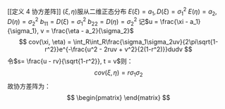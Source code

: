 [[定义 4 协方差阵]]
$(\xi, \eta)$服从二维正态分布
$E(\xi) = a_1, D(\xi)=\sigma_1^2$
$E(\eta)=a_2, D(\eta)=\sigma_2^2$
$b_{11} = D(\xi) = \sigma_1^2$
$b_{22}=D(\eta) = \sigma_2^2$
记$u = \frac{\xi - a_1}{\sigma_1}, v = \frac{\eta - a_2}{\sigma_2}$
$$
cov(\xi, \eta) = \int_R\int_R\frac{\sigma_1\sigma_2uv}{2\pi\sqrt{1-r^2}}e^{-\frac{u^2 - 2ruv + v^2}{2(1-r^2)}}dudv
$$
令$s= \frac{u - rv}{\sqrt{1-r^2}}, t = v$则：
$$
cov(\xi, \eta) = r\sigma_1\sigma_2
$$
故协方差阵为：
$$
\begin{pmatrix}
\end{matrix}
$$